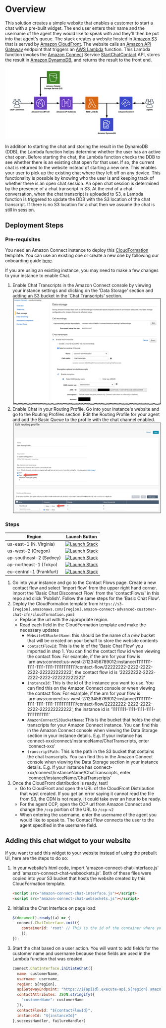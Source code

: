 # Overview

This solution creates a simple website that enables a customer to start a chat with a pre-built widget. The end user enters their name and the username of the agent they would like to speak with and they'll then be put into that agent's queue. The stack creates a website hosted in [Amazon S3](https://aws.amazon.com/s3/) that is served by [Amazon CloudFront](https://aws.amazon.com/cloudfront/). The website calls an [Amazon API Gateway](https://aws.amazon.com/api-gateway/) endpoint that triggers an [AWS Lambda](https://aws.amazon.com/lambda/) function. This Lambda function invokes the [Amazon Connect](https://aws.amazon.com/connect/) Service [StartChatContact](https://docs.aws.amazon.com/en_pv/connect/latest/APIReference/API_StartChatContact.html) API, stores the result in [Amazon DynamoDB](https://aws.amazon.com/dynamodb/), and returns the result to the front end.

![architecure diagram](images/asyncCustomerChatUX.png)
  
In addition to starting the chat and storing the result in the DynamoDB (DDB), the Lambda function helps determine whether the user has an active chat open. Before starting the chat, the Lambda function checks the DDB to see whether there is an existing chat open for that user. If so, the current chat is returned to the website instead of starting a new one. This enables your user to pick up the existing chat where they left off on any device. This functionality is possible by knowing who the user is and keeping track of whether there is an open chat session. An open chat session is determined by the presence of a chat transcript in S3. At the end of a chat conversation, when the chat transcript is uploaded to S3, a Lambda function is triggered to update the DDB with the S3 location of the chat transcript. If there is no S3 location for a chat then we assume the chat is still in session.

## Deployment Steps

### Pre-requisites

You need an Amazon Connect instance to deploy this [CloudFormation](https://aws.amazon.com/cloudformation/) template. You can use an existing one or create a new one by following our onboarding guide [here](https://docs.aws.amazon.com/connect/latest/adminguide/amazon-connect-get-started.html).

If you are using an existing instance, you may need to make a few changes to your instance to enable Chat.

1) Enable Chat Transcripts in the Amazon Connect console by viewing your instance settings and clicking on the 'Data Storage' section and adding an S3 bucket in the 'Chat Transcripts' section.
![screenshot of enabling chat transcripts](images/chatTranscript.png)
2) Enable Chat in your Routing Profile. Go into your instance's website and go to the Routing Profiles section. Edit the Routing Profile for your agent and add the Basic Queue to the profile with the chat channel enabled.
![screenshot of enabling chat on a routing profile](images/chatRoutingProfile.png)

### Steps

| Region | Launch Button |
| ------ | ------------- |
| us-east-1 (N. Virginia) | [![Launch Stack](https://cdn.rawgit.com/buildkite/cloudformation-launch-stack-button-svg/master/launch-stack.svg)](https://console.aws.amazon.com/cloudformation/home#/stacks/new?stackName=asyncCustomerChatUX&templateURL=https://s3-us-east-1.amazonaws.com/us-east-1.amazon-connect-advanced-customer-chat-cfn/cloudformation.yaml) |
| us-west-2 (Oregon) | [![Launch Stack](https://cdn.rawgit.com/buildkite/cloudformation-launch-stack-button-svg/master/launch-stack.svg)](https://us-west-2.console.aws.amazon.com/cloudformation/home#/stacks/new?stackName=asyncCustomerChatUX&templateURL=https://s3-us-west-2.amazonaws.com/us-west-2.amazon-connect-advanced-customer-chat-cfn/cloudformation.yaml) |
| ap-southeast-2 (Sydney) | [![Launch Stack](https://cdn.rawgit.com/buildkite/cloudformation-launch-stack-button-svg/master/launch-stack.svg)](https://ap-southeast-2.console.aws.amazon.com/cloudformation/home#/stacks/new?stackName=asyncCustomerChatUX&templateURL=https://s3-ap-southeast-2.amazonaws.com/ap-southeast-2.amazon-connect-advanced-customer-chat-cfn/cloudformation.yaml) |
| ap-northeast-1 (Tokyo) | [![Launch Stack](https://cdn.rawgit.com/buildkite/cloudformation-launch-stack-button-svg/master/launch-stack.svg)](https://ap-northeast-1.console.aws.amazon.com/cloudformation/home#/stacks/new?stackName=asyncCustomerChatUX&templateURL=https://s3-ap-northeast-1.amazonaws.com/ap-northeast-1.amazon-connect-advanced-customer-chat-cfn/cloudformation.yaml) |
| eu-central-1 (Frankfurt) | [![Launch Stack](https://cdn.rawgit.com/buildkite/cloudformation-launch-stack-button-svg/master/launch-stack.svg)](https://eu-central-1.console.aws.amazon.com/cloudformation/home#/stacks/new?stackName=asyncCustomerChatUX&templateURL=https://s3-eu-central-1.amazonaws.com/eu-central-1.amazon-connect-advanced-customer-chat-cfn/cloudformation.yaml) |

1) Go into your instance and go to the Contact Flows page. Create a new contact flow and select 'Import flow' from the upper right hand corner. Import the 'Basic Chat Disconnect Flow' from the 'contactFlows/' in this repo and click 'Publish'. Follow the same steps for the 'Basic Chat Flow'.
2) Deploy the CloudFormation template from `https://s3-[region].amazonaws.com/[region].amazon-connect-advanced-customer-chat-cfn/cloudformation.yaml`
    - Replace the url with the appropriate region.
    - Read each field in the CloudFormation template and make the necessary updates
        - `WebsiteS3BucketName`: this should be the name of a *new* bucket that will be created on your behalf to store the website contents
        - `contactFlowId`: This is the id of the 'Basic Chat Flow' you imported in step 1. You can find the contact flow id when viewing the contact flow. For example, if the arn for your flow is 'arn:aws:connect:us-west-2:123456789012:instance/11111111-1111-1111-1111-111111111111/contact-flow/22222222-2222-2222-2222-222222222222', the contact flow id is '22222222-2222-2222-2222-222222222222'
        - `instanceId`: This is the id of the instance you want to use. You can find this on the Amazon Connect console or when viewing the contact flow. For example, if the arn for your flow is 'arn:aws:connect:us-west-2:123456789012:instance/11111111-1111-1111-1111-111111111111/contact-flow/22222222-2222-2222-2222-222222222222', the instance id is '11111111-1111-1111-1111-111111111111'
        - `AmazonConnectS3BucketName`: This is the bucket that holds the chat transcripts for your Amazon Connect instance. You can find this in the Amazon Connect console when viewing the Data Storage section in your instance details. E.g. If your instance has connect-xxx/connect/instanceName/ChatTranscripts, enter 'connect-xxx' 
        - `transcriptPath`: This is the path in the S3 bucket that contains the chat transcripts. You can find this in the Amazon Connect console when viewing the Data Storage section in your instance details. E.g. If your instance has connect-xxx/connect/instanceName/ChatTranscripts, enter 'connect/instanceName/ChatTranscripts'
3) Once the CloudFront distribution is ready, test!
    - Go to CloudFront and open the URL of the CloudFront Distribution that wast created. If you get an error saying it cannot read the file from S3, the CDN is not ready. It could take over an hour to be ready.
    - For the agent CCP, open the CCP url from Amazon Connect and change the `/ccp` portion of the URL to `/ccp-v2`
    - When entering the username, enter the username of the agent you would like to speak to. The Contact Flow connects the user to the agent specified in the username field.

## Adding this chat widget to your website

If you want to add this widget to your website instead of using the prebuilt UI, here are the steps to do so:

1. In your website's html code, import 'amazon-connect-chat-interface.js' and 'amazon-connect-chat-websockets.js'. Both of these files were copied into your S3 bucket that hosts the website created by this CloudFormation template.

    ```html
    <script src="amazon-connect-chat-interface.js"></script>
    <script src="amazon-connect-chat-websockets.js"></script>
    ```

2. Initialize the Chat Interface on page load:

    ```js
    $(document).ready((a) => {
      connect.ChatInterface.init({
        containerId: 'root' // This is the id of the container where you want the widget to reside
        });
    });
    ```

3. Start the chat based on a user action. You will want to add fields for the customer name and username because those fields are used in the Lambda function that was created.

    ```js
    connect.ChatInterface.initiateChat({
      name: customerName,
      username: username,
      region: ${region},
      apiGatewayEndpoint: "https://${apiId}.execute-api.${region}.amazonaws.com/Prod",
      contactAttributes: JSON.stringify({
        "customerName": customerName
      }),
      contactFlowId: "${contactFlowId}",
      instanceId: "${instanceId}"
    },successHandler, failureHandler)
    ```
